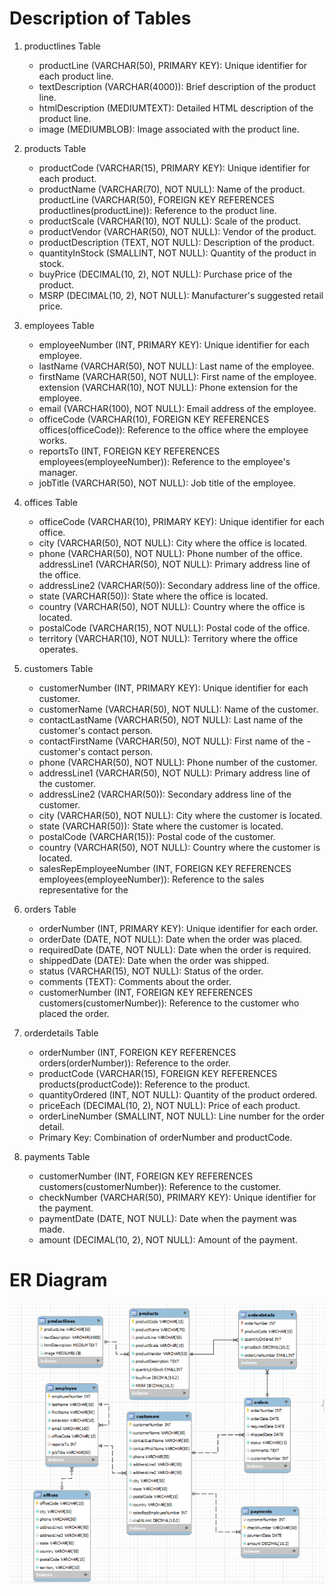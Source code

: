 # Description of Tables
1. productlines Table
   - productLine (VARCHAR(50), PRIMARY KEY): Unique identifier for each product line.
   - textDescription (VARCHAR(4000)): Brief description of the product line.
   - htmlDescription (MEDIUMTEXT): Detailed HTML description of the product line.
   - image (MEDIUMBLOB): Image associated with the product line.

2. products Table
    - productCode (VARCHAR(15), PRIMARY KEY): Unique identifier for each product.
    - productName (VARCHAR(70), NOT NULL): Name of the product.
productLine (VARCHAR(50), FOREIGN KEY REFERENCES productlines(productLine)): Reference to the product line.
    - productScale (VARCHAR(10), NOT NULL): Scale of the product.
    - productVendor (VARCHAR(50), NOT NULL): Vendor of the product.
    - productDescription (TEXT, NOT NULL): Description of the product.
    - quantityInStock (SMALLINT, NOT NULL): Quantity of the product in stock.
    - buyPrice (DECIMAL(10, 2), NOT NULL): Purchase price of the product.
    - MSRP (DECIMAL(10, 2), NOT NULL): Manufacturer's suggested retail price.

3. employees Table
    - employeeNumber (INT, PRIMARY KEY): Unique identifier for each employee.
    - lastName (VARCHAR(50), NOT NULL): Last name of the employee.
    - firstName (VARCHAR(50), NOT NULL): First name of the employee.
extension (VARCHAR(10), NOT NULL): Phone extension for the employee.
    - email (VARCHAR(100), NOT NULL): Email address of the employee.
    - officeCode (VARCHAR(10), FOREIGN KEY REFERENCES offices(officeCode)): Reference to the office where the employee works.
    - reportsTo (INT, FOREIGN KEY REFERENCES employees(employeeNumber)): Reference to the employee's manager.
    - jobTitle (VARCHAR(50), NOT NULL): Job title of the employee.

4. offices Table
    - officeCode (VARCHAR(10), PRIMARY KEY): Unique identifier for each office.
    - city (VARCHAR(50), NOT NULL): City where the office is located.
    - phone (VARCHAR(50), NOT NULL): Phone number of the office.
addressLine1 (VARCHAR(50), NOT NULL): Primary address line of the office.
    - addressLine2 (VARCHAR(50)): Secondary address line of the office.
    - state (VARCHAR(50)): State where the office is located.
    - country (VARCHAR(50), NOT NULL): Country where the office is located.
    - postalCode (VARCHAR(15), NOT NULL): Postal code of the office.
    - territory (VARCHAR(10), NOT NULL): Territory where the office operates.

5. customers Table
    - customerNumber (INT, PRIMARY KEY): Unique identifier for each customer.
    - customerName (VARCHAR(50), NOT NULL): Name of the customer.
    - contactLastName (VARCHAR(50), NOT NULL): Last name of the customer's contact person.
    - contactFirstName (VARCHAR(50), NOT NULL): First name of the     - customer's contact person.
    - phone (VARCHAR(50), NOT NULL): Phone number of the customer.
    - addressLine1 (VARCHAR(50), NOT NULL): Primary address line of the customer.
    - addressLine2 (VARCHAR(50)): Secondary address line of the customer.
    - city (VARCHAR(50), NOT NULL): City where the customer is located.
    - state (VARCHAR(50)): State where the customer is located.
    - postalCode (VARCHAR(15)): Postal code of the customer.
    - country (VARCHAR(50), NOT NULL): Country where the customer is located.
    - salesRepEmployeeNumber (INT, FOREIGN KEY REFERENCES employees(employeeNumber)): Reference to the sales representative for the 

6. orders Table
    - orderNumber (INT, PRIMARY KEY): Unique identifier for each order.
    - orderDate (DATE, NOT NULL): Date when the order was placed.
    - requiredDate (DATE, NOT NULL): Date when the order is required.
    - shippedDate (DATE): Date when the order was shipped.
    - status (VARCHAR(15), NOT NULL): Status of the order.
    - comments (TEXT): Comments about the order.
    - customerNumber (INT, FOREIGN KEY REFERENCES customers(customerNumber)): Reference to the customer who placed the order.

7. orderdetails Table
    - orderNumber (INT, FOREIGN KEY REFERENCES orders(orderNumber)): Reference to the order.
    - productCode (VARCHAR(15), FOREIGN KEY REFERENCES products(productCode)): Reference to the product.
    - quantityOrdered (INT, NOT NULL): Quantity of the product ordered.
    - priceEach (DECIMAL(10, 2), NOT NULL): Price of each product.
    - orderLineNumber (SMALLINT, NOT NULL): Line number for the order detail.
    - Primary Key: Combination of orderNumber and productCode.

8. payments Table
    - customerNumber (INT, FOREIGN KEY REFERENCES customers(customerNumber)): Reference to the customer.
    - checkNumber (VARCHAR(50), PRIMARY KEY): Unique identifier for the payment.
    - paymentDate (DATE, NOT NULL): Date when the payment was made.
    - amount (DECIMAL(10, 2), NOT NULL): Amount of the payment.

# ER Diagram
![alt text](image.png)